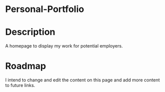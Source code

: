 # Personal-Portfolio

# Description
A homepage to display my work for potential employers.

# Roadmap
I intend to change and edit the content on this page and add more content to future links.
